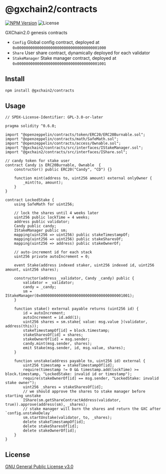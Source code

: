 # @gxchain2/contracts

[![NPM Version](https://img.shields.io/npm/v/@gxchain2/contracts)](https://www.npmjs.org/package/@gxchain2/contracts)
![License](https://img.shields.io/npm/l/@gxchain2/contracts)

GXChain2.0 genesis contracts

- `Config` Global config contract, deployed at `0x0000000000000000000000000000000000001000`
- `Share` User share contract, dynamically deployed for each validator
- `StakeManager` Stake manager contract, deployed at `0x0000000000000000000000000000000000001001`

## Install

```sh
npm install @gxchain2/contracts
```

## Usage

```solidity
// SPDX-License-Identifier: GPL-3.0-or-later

pragma solidity ^0.6.0;

import "@openzeppelin/contracts/token/ERC20/ERC20Burnable.sol";
import "@openzeppelin/contracts/math/SafeMath.sol";
import "@openzeppelin/contracts/access/Ownable.sol";
import "@gxchain2/contracts/src/interfaces/IStakeManager.sol";
import "@gxchain2/contracts/src/interfaces/IShare.sol";

// candy token for stake user
contract Candy is ERC20Burnable, Ownable  {
    constructor() public ERC20("Candy", "CD") {}

    function mint(address to, uint256 amount) external onlyOwner {
        _mint(to, amount);
    }
}

contract LockedStake {
    using SafeMath for uint256;

    // lock the shares until 4 weeks later
    uint256 public lockTime = 4 weeks;
    address public validator;
    Candy public candy;
    IStakeManager public sm;
    mapping(uint256 => uint256) public stakeTimestampOf;
    mapping(uint256 => uint256) public stakeSharesOf;
    mapping(uint256 => address) public stakeOwnerOf;

    // auto-increment id for each stack
    uint256 private autoIncrement = 0;

    event Stake(address indexed staker, uint256 indexed id, uint256 amount, uint256 shares);

    constructor(address _validator, Candy _candy) public {
        validator = _validator;
        candy = _candy;
        sm = IStakeManager(0x0000000000000000000000000000000000001001);
    }

    function stake() external payable returns (uint256 id) {
        id = autoIncrement;
        autoIncrement = id.add(1);
        uint256 shares = sm.stake{ value: msg.value }(validator, address(this));
        stakeTimestampOf[id] = block.timestamp;
        stakeSharesOf[id] = shares;
        stakeOwnerOf[id] = msg.sender;
        candy.mint(msg.sender, shares);
        emit Stake(msg.sender, id, msg.value, shares);
    }

    function unstake(address payable to, uint256 id) external {
        uint256 timestamp = stakeTimestampOf[id];
        require(timestamp != 0 && timestamp.add(lockTime) >= block.timestamp, "LockedStake: invalid id or timestamp");
        require(stakeOwnerOf[id] == msg.sender, "LockedStake: invalid stake owner");
        uint256 _shares = stakeSharesOf[id];
        // we should approve the shares to stake manager before starting unstake
        IShare(sm.getShareContractAddress(validator, true)).approve(address(sm), _shares);
        // stake manager will burn the shares and return the GXC after `config.unstakeDelay`
        sm.startUnstake(validator, to, _shares);
        delete stakeTimestampOf[id];
        delete stakeSharesOf[id];
        delete stakeOwnerOf[id];
    }
}
```

## License

[GNU General Public License v3.0](https://www.gnu.org/licenses/gpl-3.0.en.html)
